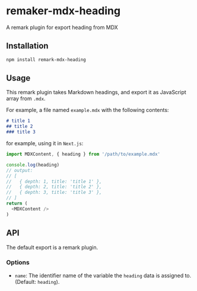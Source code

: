 # remaker-mdx-heading
A remark plugin for export heading from MDX

## Installation
```bash
npm install remark-mdx-heading
```

## Usage
This remark plugin takes Markdown headings, and export it as JavaScript array from `.mdx`.

For example, a file named `example.mdx` with the following contents:
```markdown
# title 1
## title 2
### title 3
```
for example, using it in `Next.js`:
```javascript
import MDXContent, { heading } from '/path/to/example.mdx'

console.log(heading)
// output:
// [
//   { depth: 1, title: 'title 1' },
//   { depth: 2, title: 'title 2' },
//   { depth: 3, title: 'title 3' },
// ]
return (
  <MDXContent />
)
```

## API
The default export is a remark plugin.

### Options
- `name`: The identifier name of the variable the `heading` data is assigned to. (Default: `heading`).
